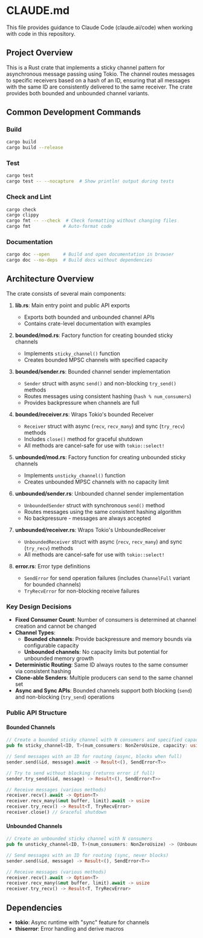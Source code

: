 # CLAUDE.md

This file provides guidance to Claude Code (claude.ai/code) when working with code in this repository.

## Project Overview

This is a Rust crate that implements a sticky channel pattern for asynchronous message passing using Tokio. The channel routes messages to specific receivers based on a hash of an ID, ensuring that all messages with the same ID are consistently delivered to the same receiver. The crate provides both bounded and unbounded channel variants.

## Common Development Commands

### Build
```bash
cargo build
cargo build --release
```

### Test
```bash
cargo test
cargo test -- --nocapture  # Show println! output during tests
```

### Check and Lint
```bash
cargo check
cargo clippy
cargo fmt -- --check  # Check formatting without changing files
cargo fmt            # Auto-format code
```

### Documentation
```bash
cargo doc --open     # Build and open documentation in browser
cargo doc --no-deps  # Build docs without dependencies
```

## Architecture Overview

The crate consists of several main components:

1. **lib.rs**: Main entry point and public API exports
   - Exports both bounded and unbounded channel APIs
   - Contains crate-level documentation with examples

2. **bounded/mod.rs**: Factory function for creating bounded sticky channels
   - Implements `sticky_channel()` function
   - Creates bounded MPSC channels with specified capacity

3. **bounded/sender.rs**: Bounded channel sender implementation
   - `Sender` struct with async `send()` and non-blocking `try_send()` methods
   - Routes messages using consistent hashing (`hash % num_consumers`)
   - Provides backpressure when channels are full

4. **bounded/receiver.rs**: Wraps Tokio's bounded Receiver
   - `Receiver` struct with async (`recv`, `recv_many`) and sync (`try_recv`) methods
   - Includes `close()` method for graceful shutdown
   - All methods are cancel-safe for use with `tokio::select!`

5. **unbounded/mod.rs**: Factory function for creating unbounded sticky channels
   - Implements `unsticky_channel()` function
   - Creates unbounded MPSC channels with no capacity limit

6. **unbounded/sender.rs**: Unbounded channel sender implementation
   - `UnboundedSender` struct with synchronous `send()` method
   - Routes messages using the same consistent hashing algorithm
   - No backpressure - messages are always accepted

7. **unbounded/receiver.rs**: Wraps Tokio's UnboundedReceiver
   - `UnboundedReceiver` struct with async (`recv`, `recv_many`) and sync (`try_recv`) methods
   - All methods are cancel-safe for use with `tokio::select!`

8. **error.rs**: Error type definitions
   - `SendError` for send operation failures (includes `ChannelFull` variant for bounded channels)
   - `TryRecvError` for non-blocking receive failures

### Key Design Decisions

- **Fixed Consumer Count**: Number of consumers is determined at channel creation and cannot be changed
- **Channel Types**: 
  - **Bounded channels**: Provide backpressure and memory bounds via configurable capacity
  - **Unbounded channels**: No capacity limits but potential for unbounded memory growth
- **Deterministic Routing**: Same ID always routes to the same consumer via consistent hashing
- **Clone-able Senders**: Multiple producers can send to the same channel set
- **Async and Sync APIs**: Bounded channels support both blocking (`send`) and non-blocking (`try_send`) operations

### Public API Structure

#### Bounded Channels
```rust
// Create a bounded sticky channel with N consumers and specified capacity
pub fn sticky_channel<ID, T>(num_consumers: NonZeroUsize, capacity: usize) -> (Sender<ID, T>, Vec<Receiver<T>>)

// Send messages with an ID for routing (async, blocks when full)
sender.send(&id, message).await -> Result<(), SendError<T>>

// Try to send without blocking (returns error if full)
sender.try_send(&id, message) -> Result<(), SendError<T>>

// Receive messages (various methods)
receiver.recv().await -> Option<T>
receiver.recv_many(&mut buffer, limit).await -> usize
receiver.try_recv() -> Result<T, TryRecvError>
receiver.close() // Graceful shutdown
```

#### Unbounded Channels
```rust
// Create an unbounded sticky channel with N consumers
pub fn unsticky_channel<ID, T>(num_consumers: NonZeroUsize) -> (UnboundedSender<ID, T>, Vec<UnboundedReceiver<T>>)

// Send messages with an ID for routing (sync, never blocks)
sender.send(&id, message) -> Result<(), SendError<T>>

// Receive messages (various methods)
receiver.recv().await -> Option<T>
receiver.recv_many(&mut buffer, limit).await -> usize
receiver.try_recv() -> Result<T, TryRecvError>
```

## Dependencies

- **tokio**: Async runtime with "sync" feature for channels
- **thiserror**: Error handling and derive macros